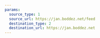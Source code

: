```yaml
---
params:
  source_type: 1
  source_url: https://jan.boddez.net/feed
  destination_type: 2
  destination_url: https://jan.boddez.net
---
```

